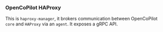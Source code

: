 ### OpenCoPilot HAProxy

This is `haproxy-manager`, it brokers communication between OpenCoPilot `core` and `HAProxy` via an `agent`. It exposes a gRPC API.